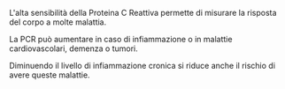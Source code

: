 L'alta sensibilità della Proteina C Reattiva permette di misurare la risposta del corpo a molte malattia. 

La PCR può aumentare in caso di infiammazione o in malattie cardiovascolari, demenza o tumori.

 Diminuendo il livello di infiammazione cronica si riduce anche il rischio di avere queste malattie.